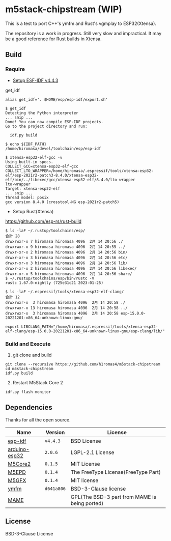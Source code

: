#  m5stack-chipstream (WIP)

This is a test to port C++'s ymfm and Rust's vgmplay to ESP32(Xtensa).

The repository is a work in progress. Still very slow and impractical. It may be a good reference for Rust builds in Xtensa.

## Build

### Require

- [Setup ESF-IDF v4.4.3](https://docs.espressif.com/projects/esp-idf/en/v4.4.3/esp32/get-started/index.html#installation-step-by-step)

get_idf

```
alias get_idf='. $HOME/esp/esp-idf/export.sh'
```

```
$ get_idf
Detecting the Python interpreter
... snip ...
Done! You can now compile ESP-IDF projects.
Go to the project directory and run:

  idf.py build

$ echo ${IDF_PATH}
/home/hiromasa/devel/toolchain/esp/esp-idf

$ xtensa-esp32-elf-gcc -v
Using built-in specs.
COLLECT_GCC=xtensa-esp32-elf-gcc
COLLECT_LTO_WRAPPER=/home/hiromasa/.espressif/tools/xtensa-esp32-elf/esp-2021r2-patch3-8.4.0/xtensa-esp32-elf/bin/../libexec/gcc/xtensa-esp32-elf/8.4.0/lto-wrapper
lto-wrapper
Target: xtensa-esp32-elf
... snip ...
Thread model: posix
gcc version 8.4.0 (crosstool-NG esp-2021r2-patch5)
```

- Setup Rust(Xtensa)

https://github.com/esp-rs/rust-build

```
$ ls -laF ~/.rustup/toolchains/esp/
合計 28
drwxrwxr-x 7 hiromasa hiromasa 4096  2月 14 20:56 ./
drwxrwxr-x 9 hiromasa hiromasa 4096  2月 14 20:55 ../
drwxr-xr-x 2 hiromasa hiromasa 4096  2月 14 20:56 bin/
drwxr-xr-x 3 hiromasa hiromasa 4096  2月 14 20:56 etc/
drwxr-xr-x 3 hiromasa hiromasa 4096  2月 14 20:56 lib/
drwxr-xr-x 2 hiromasa hiromasa 4096  2月 14 20:56 libexec/
drwxr-xr-x 5 hiromasa hiromasa 4096  2月 14 20:56 share/
$ ~/.rustup/toolchains/esp/bin/rustc -V
rustc 1.67.0-nightly (725e31c21 2023-01-25)
```

```
$ ls -laF ~/.espressif/tools/xtensa-esp32-elf-clang/
合計 12
drwxrwxr-x  3 hiromasa hiromasa 4096  2月 14 20:58 ./
drwxrwxr-x 13 hiromasa hiromasa 4096  2月 14 20:58 ../
drwxrwxr-x  3 hiromasa hiromasa 4096  2月 14 20:58 esp-15.0.0-20221201-x86_64-unknown-linux-gnu/
```

```
export LIBCLANG_PATH="/home/hiromasa/.espressif/tools/xtensa-esp32-elf-clang/esp-15.0.0-20221201-x86_64-unknown-linux-gnu/esp-clang/lib/"
```

### Build and Execute

1. git clone and build

```
git clone --recursive https://github.com/h1romas4/m5stack-chipstream
cd m5stack-chipstream
idf.py build
```

2. Restart M5Stack Core 2

```
idf.py flash monitor
```

## Dependencies

Thanks for all the open source.

|Name|Version|License|
|-|-|--|
|[esp-idf](https://docs.espressif.com/projects/esp-idf/en/release-v4.4/esp32/get-started/index.html)|`v4.4.3`|BSD License|
|[arduino-esp32](https://github.com/espressif/arduino-esp32)|`2.0.6`|LGPL-2.1 License|
|[M5Core2](https://github.com/m5stack/M5Core2)|`0.1.5`|MIT License|
|[M5EPD](https://github.com/m5stack/M5EPD)|`0.1.4`|The FreeType License(FreeType Part)|
|[M5GFX](https://github.com/m5stack/M5GFX)|`0.1.4`|MIT license|
|[ymfm](https://github.com/aaronsgiles/ymfm)|`d641a806`|BSD-3-Clause license|
|[MAME](https://github.com/mamedev/mame)||GPL(The BSD-3 part from MAME is being ported)|

## License

BSD-3-Clause License
